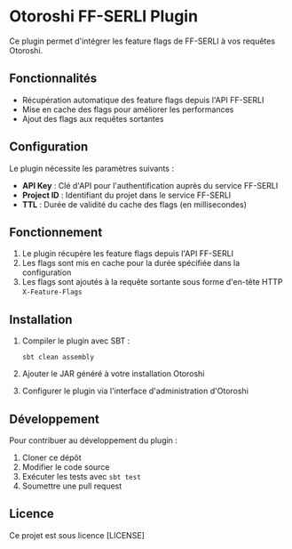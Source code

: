 # Otoroshi FF-SERLI Plugin

Ce plugin permet d'intégrer les feature flags de FF-SERLI à vos requêtes Otoroshi.

## Fonctionnalités

- Récupération automatique des feature flags depuis l'API FF-SERLI
- Mise en cache des flags pour améliorer les performances
- Ajout des flags aux requêtes sortantes

## Configuration

Le plugin nécessite les paramètres suivants :

- **API Key** : Clé d'API pour l'authentification auprès du service FF-SERLI
- **Project ID** : Identifiant du projet dans le service FF-SERLI
- **TTL** : Durée de validité du cache des flags (en millisecondes)

## Fonctionnement

1. Le plugin récupère les feature flags depuis l'API FF-SERLI
2. Les flags sont mis en cache pour la durée spécifiée dans la configuration
3. Les flags sont ajoutés à la requête sortante sous forme d'en-tête HTTP `X-Feature-Flags`

## Installation

1. Compiler le plugin avec SBT :
   ```
   sbt clean assembly
   ```

2. Ajouter le JAR généré à votre installation Otoroshi
3. Configurer le plugin via l'interface d'administration d'Otoroshi

## Développement

Pour contribuer au développement du plugin :

1. Cloner ce dépôt
2. Modifier le code source
3. Exécuter les tests avec `sbt test`
4. Soumettre une pull request

## Licence

Ce projet est sous licence [LICENSE]
